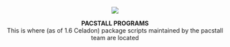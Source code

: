 <p align="center">
<a href="https://github.com/pacstall/pacstall-programs/tree/master/packages"><img src="https://img.shields.io/github/repo-size/pacstall/pacstall-programs?color=G&style=flat-square"></a>

<p align="center">
  <b>PACSTALL PROGRAMS</b>
  <br/>
  This is where (as of 1.6 Celadon) package scripts maintained by the pacstall team are located
</p>
